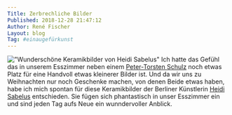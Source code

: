 ```yaml
---
Title: Zerbrechliche Bilder
Published: 2018-12-28 21:47:12
Author: René Fischer
Layout: blog
Tag: #einaugefürkunst
---
```

!["Wunderschöne Keramikbilder von Heidi Sabelus"](2018-12-28-21-47-12.png)
Ich hatte das Gefühl das in unserem Esszimmer neben einem [Peter-Torsten Schulz](/frisch-verliebt) noch etwas Platz für eine Handvoll etwas kleinerer Bilder ist. Und da wir uns zu Weihnachten nur noch Geschenke machen, von denen Beide etwas haben, habe ich mich spontan für diese Keramikbilder der Berliner Künstlerin [Heidi Sabelus](https://de.wikipedia.org/wiki/Heidi_Sabelus) entschieden. Sie fügen sich phantastisch in unser Esszimmer ein und sind jeden Tag aufs Neue ein wunndervoller Anblick.
